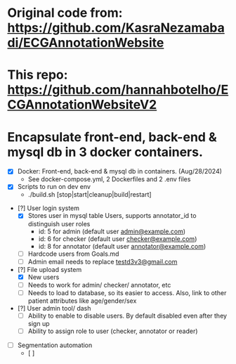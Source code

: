 # Original code from: https://github.com/KasraNezamabadi/ECGAnnotationWebsite
# This repo: https://github.com/hannahbotelho/ECGAnnotationWebsiteV2

# Encapsulate front-end, back-end & mysql db in 3 docker containers.
- [x] Docker: Front-end, back-end & mysql db in containers. (Aug/28/2024)
    - See docker-compose.yml, 2 Dockerfiles and 2 .env files
- [x] Scripts to run on dev env
    - ./build.sh [stop|start|cleanup|build|restart]
- [?] User login system
    - [x] Stores user in mysql table Users, supports annotator_id to distinguish user roles
        - id: 5 for admin (default user admin@example.com)
        - id: 6 for checker (default user checker@example.com)
        - id: 8 for annotator (default user annotator@example.com)
    - [ ] Hardcode users from Goals.md
    - [ ] Admin email needs to replace testd3v3@gmail.com
- [?] File upload system
    - [x] New users
    - [ ] Needs to work for admin/ checker/ annotator, etc
    - [ ] Needs to load to database, so its easier to access. Also, link to other patient attributes like age/gender/sex
- [?] User admin tool/ dash
    - [ ] Ability to enable to disable users. By default disabled even after they sign up
    - [ ] Ability to assign role to user (checker, annotator or reader)
- [ ] Segmentation automation
    - [ ] 